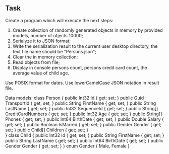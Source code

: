 ## Task
Create a program which will execute the next steps:
1) Create collection of randomly generated objects in memory by provided models, number of ofjects 10000;
2) Serialyze it to JSON format;
3) Write the serialization result to the current user desktop directory, the text file name should be "Persons.json";
4) Clear the in memory collection;
5) Read objects from file;
6) Display in console persons count, persons credit card count, the average value of child age.

Use POSIX format for dates.
Use lowerCamelCase JSON notation in result file.

Data models:
class Person
{
	public Int32 Id { get; set; }
	public Guid TransportId { get; set; }
	public String FirstName { get; set; }
	public String LastName { get; set; }
	public Int32 SequenceId { get; set; }
	public String[] CreditCardNumbers { get; set; }
	public Int32 Age { get; set; }
	public String[] Phones { get; set; }
	public Int64 BirthDate { get; set; }
	public Double Salary { get; set; }
	public Boolean IsMarred { get; set; }
	public Gender Gender { get; set; }
	public Child[] Children { get; set; }	
}
class Child
{
	public Int32 Id { get; set; }
	public String FirstName { get; set; }
	public String LastName { get; set; }
	public Int64 BirthDate { get; set; }
	public Gender Gender { get; set; }
}
enum Gender
{
	Male,
	Female
}
